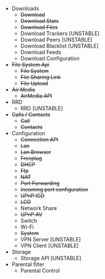 - Downloads
    - ~~Download~~
    - ~~Download Stats~~
    - ~~Download Files~~
    - Download Trackers [UNSTABLE]
    - Download Peers [UNSTABLE]
    - Download Blacklist [UNSTABLE]
    - Download Feeds
    - Download Configuration
- ~~File System Api~~
    - ~~File System~~
    - ~~File Sharing Link~~
    - ~~File Upload~~
- ~~Air Media~~
    - ~~AirMedia API~~
- RRD
    - RRD [UNSTABLE]
- ~~Calls / Contacts~~
    - ~~Call~~
    - ~~Contacts~~
- Configuration
    - ~~Connection API~~
    - ~~Lan~~
    - ~~Lan Browser~~
    - ~~Freeplug~~
    - ~~DHCP~~
    - ~~Ftp~~
    - ~~NAT~~
    - ~~Port Forwarding~~
    - ~~Incoming port configuration~~
    - ~~UPnP IGD~~
    - ~~LCD~~
    - Network Share
    - ~~UPnP AV~~
    - Switch
    - Wi-Fi
    - ~~System~~
    - VPN Server [UNSTABLE]
    - VPN Client [UNSTABLE]
- Storage
    - Storage API [UNSTABLE]
- Parental filter
    - Parental Control
